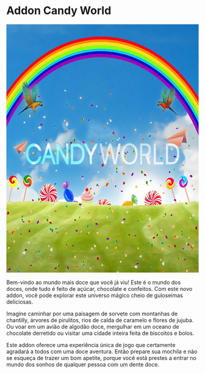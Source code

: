 <h1>Addon Candy World</h1>

<p align="center">
<img src="https://github.com/Alexxmfs/Candy_World_Minecraft/blob/master/pack_icon.png?raw=true" width="650px" height="650px" />
</p>
  
<p>Bem-vindo ao mundo mais doce que você já viu! Este é o mundo dos doces, onde tudo é feito de açúcar, chocolate e confeitos. Com este novo addon, você pode explorar este universo mágico cheio de guloseimas deliciosas.

Imagine caminhar por uma paisagem de sorvete com montanhas de chantilly, árvores de pirulitos, rios de calda de caramelo e flores de jujuba. Ou voar em um avião de algodão doce, mergulhar em um oceano de chocolate derretido ou visitar uma cidade inteira feita de biscoitos e bolos.

Este addon oferece uma experiência única de jogo que certamente agradará a todos com uma doce aventura. Então prepare sua mochila e não se esqueça de trazer um bom apetite, porque você está prestes a entrar no mundo dos sonhos de qualquer pessoa com um dente doce.</p>
